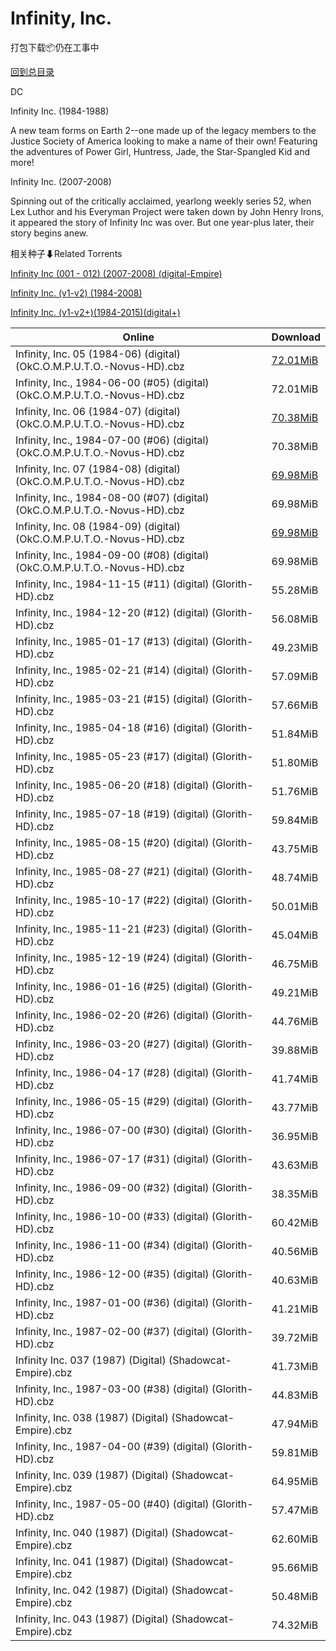 # Infinity, Inc.

打包下载📦仍在工事中

[回到总目录](/Catalogs.md)

DC

Infinity Inc. (1984-1988)

A new team forms on Earth 2--one made up of the legacy members to the Justice Society of America looking to make a name of their own! Featuring the adventures of Power Girl, Huntress, Jade, the Star-Spangled Kid and more!



Infinity Inc. (2007-2008)

Spinning out of the critically acclaimed, yearlong weekly series 52, when Lex Luthor and his Everyman Project were taken down by John Henry Irons, it appeared the story of Infinity Inc was over. But one year-plus later, their story begins anew.





相关种子⬇Related Torrents

[Infinity Inc (001 - 012) (2007-2008) (digital-Empire)](https://github.com/alicewish/markdown/blob/master/torrent/Infinity-Inc--001---012---2007-2008---digital-Empire.md)

[Infinity Inc. (v1-v2) (1984-2008)](https://github.com/alicewish/markdown/blob/master/torrent/Infinity-Inc---v1-v2---1984-2008.md)

[Infinity Inc. (v1-v2+)(1984-2015)(digital+)](https://github.com/alicewish/markdown/blob/master/torrent/Infinity-Inc---v1-v2---1984-2015--digital.md)

Online | Download
--- | ---
Infinity, Inc. 05 (1984-06) (digital) (OkC.O.M.P.U.T.O.-Novus-HD).cbz | [72.01MiB](https://pan.baidu.com/s/1yNIk4tkOgCVRpflmCoS-XA#list/path=%2FNovus%20-%20Week%20of%202015%20Q2%2FNovus%20-%20Week%20of%202015-04-29%2F%E3%82%AB%E3%82%A8%E3%82%B1%E3%82%B5%E3%82%AF%E3%82%AD%E3%82%A4%E3%82%A2%E3%82%AD%E3%82%AB%E3%82%BB%E3%82%AF%E3%82%B9%E3%82%B1%E3%82%A4%E3%82%B1%E3%82%B1%E3%82%AD%E3%82%B9%E3%82%AB%E3%82%BD%E3%82%AD%E3%82%B1%E3%82%A6%E3%82%B3%E3%82%B7%E3%82%AF%E3%82%BD%E3%82%AF%E3%82%BB%E3%82%AB%E3%82%B1&parentPath=%2FNovus%20-%20Week%20of%202015%20Q2)
Infinity, Inc., 1984-06-00 (#05) (digital) (OkC.O.M.P.U.T.O.-Novus-HD).cbz | 72.01MiB
Infinity, Inc. 06 (1984-07) (digital) (OkC.O.M.P.U.T.O.-Novus-HD).cbz | [70.38MiB](https://pan.baidu.com/s/1yNIk4tkOgCVRpflmCoS-XA#list/path=%2FNovus%20-%20Week%20of%202015%20Q2%2FNovus%20-%20Week%20of%202015-04-29%2F%E3%82%B3%E3%82%AD%E3%82%AA%E3%82%AB%E3%82%AA%E3%82%AF%E3%82%AD%E3%82%BB%E3%82%A8%E3%82%B1%E3%82%B9%E3%82%B1%E3%82%BD%E3%82%B5%E3%82%A8%E3%82%B1%E3%82%AB%E3%82%BF%E3%82%AA%E3%82%AD%E3%82%BB%E3%82%AD%E3%82%B7%E3%82%A4%E3%82%AF%E3%82%A2%E3%82%B1%E3%82%A2%E3%82%AD%E3%82%AB%E3%82%BD%E3%82%A8&parentPath=%2FNovus%20-%20Week%20of%202015%20Q2)
Infinity, Inc., 1984-07-00 (#06) (digital) (OkC.O.M.P.U.T.O.-Novus-HD).cbz | 70.38MiB
Infinity, Inc. 07 (1984-08) (digital) (OkC.O.M.P.U.T.O.-Novus-HD).cbz | [69.98MiB](https://pan.baidu.com/s/1yNIk4tkOgCVRpflmCoS-XA#list/path=%2FNovus%20-%20Week%20of%202015%20Q2%2FNovus%20-%20Week%20of%202015-04-29%2F%E3%82%A8%E3%82%B1%E3%82%B1%E3%82%BB%E3%82%B1%E3%82%A6%E3%82%A6%E3%82%BB%E3%82%BB%E3%82%BB%E3%82%BD%E3%82%B9%E3%82%B5%E3%82%A8%E3%82%AA%E3%82%B5%E3%82%B3%E3%82%B3%E3%82%BB%E3%82%BD%E3%82%BB%E3%82%B9%E3%82%BB%E3%82%A6%E3%82%BB%E3%82%BB%E3%82%A4%E3%82%B5%E3%82%BD%E3%82%AF%E3%82%B3%E3%82%BF&parentPath=%2FNovus%20-%20Week%20of%202015%20Q2)
Infinity, Inc., 1984-08-00 (#07) (digital) (OkC.O.M.P.U.T.O.-Novus-HD).cbz | 69.98MiB
Infinity, Inc. 08 (1984-09) (digital) (OkC.O.M.P.U.T.O.-Novus-HD).cbz | [69.98MiB](https://pan.baidu.com/s/1yNIk4tkOgCVRpflmCoS-XA#list/path=%2FNovus%20-%20Week%20of%202015%20Q2%2FNovus%20-%20Week%20of%202015-04-29%2F%E3%82%AF%E3%82%A4%E3%82%B1%E3%82%BD%E3%82%AB%E3%82%AB%E3%82%AF%E3%82%A8%E3%82%A6%E3%82%AB%E3%82%A4%E3%82%AF%E3%82%AF%E3%82%AA%E3%82%B5%E3%82%BD%E3%82%BB%E3%82%AA%E3%82%B1%E3%82%A2%E3%82%B9%E3%82%BF%E3%82%AF%E3%82%A4%E3%82%AF%E3%82%B9%E3%82%A6%E3%82%B9%E3%82%B7%E3%82%A6%E3%82%A8%E3%82%BD&parentPath=%2FNovus%20-%20Week%20of%202015%20Q2)
Infinity, Inc., 1984-09-00 (#08) (digital) (OkC.O.M.P.U.T.O.-Novus-HD).cbz | 69.98MiB
Infinity, Inc., 1984-11-15 (#11) (digital) (Glorith-HD).cbz | 55.28MiB
Infinity, Inc., 1984-12-20 (#12) (digital) (Glorith-HD).cbz | 56.08MiB
Infinity, Inc., 1985-01-17 (#13) (digital) (Glorith-HD).cbz | 49.23MiB
Infinity, Inc., 1985-02-21 (#14) (digital) (Glorith-HD).cbz | 57.09MiB
Infinity, Inc., 1985-03-21 (#15) (digital) (Glorith-HD).cbz | 57.66MiB
Infinity, Inc., 1985-04-18 (#16) (digital) (Glorith-HD).cbz | 51.84MiB
Infinity, Inc., 1985-05-23 (#17) (digital) (Glorith-HD).cbz | 51.80MiB
Infinity, Inc., 1985-06-20 (#18) (digital) (Glorith-HD).cbz | 51.76MiB
Infinity, Inc., 1985-07-18 (#19) (digital) (Glorith-HD).cbz | 59.84MiB
Infinity, Inc., 1985-08-15 (#20) (digital) (Glorith-HD).cbz | 43.75MiB
Infinity, Inc., 1985-08-27 (#21) (digital) (Glorith-HD).cbz | 48.74MiB
Infinity, Inc., 1985-10-17 (#22) (digital) (Glorith-HD).cbz | 50.01MiB
Infinity, Inc., 1985-11-21 (#23) (digital) (Glorith-HD).cbz | 45.04MiB
Infinity, Inc., 1985-12-19 (#24) (digital) (Glorith-HD).cbz | 46.75MiB
Infinity, Inc., 1986-01-16 (#25) (digital) (Glorith-HD).cbz | 49.21MiB
Infinity, Inc., 1986-02-20 (#26) (digital) (Glorith-HD).cbz | 44.76MiB
Infinity, Inc., 1986-03-20 (#27) (digital) (Glorith-HD).cbz | 39.88MiB
Infinity, Inc., 1986-04-17 (#28) (digital) (Glorith-HD).cbz | 41.74MiB
Infinity, Inc., 1986-05-15 (#29) (digital) (Glorith-HD).cbz | 43.77MiB
Infinity, Inc., 1986-07-00 (#30) (digital) (Glorith-HD).cbz | 36.95MiB
Infinity, Inc., 1986-07-17 (#31) (digital) (Glorith-HD).cbz | 43.63MiB
Infinity, Inc., 1986-09-00 (#32) (digital) (Glorith-HD).cbz | 38.35MiB
Infinity, Inc., 1986-10-00 (#33) (digital) (Glorith-HD).cbz | 60.42MiB
Infinity, Inc., 1986-11-00 (#34) (digital) (Glorith-HD).cbz | 40.56MiB
Infinity, Inc., 1986-12-00 (#35) (digital) (Glorith-HD).cbz | 40.63MiB
Infinity, Inc., 1987-01-00 (#36) (digital) (Glorith-HD).cbz | 41.21MiB
Infinity, Inc., 1987-02-00 (#37) (digital) (Glorith-HD).cbz | 39.72MiB
Infinity Inc. 037 (1987) (Digital) (Shadowcat-Empire).cbz | 41.73MiB
Infinity, Inc., 1987-03-00 (#38) (digital) (Glorith-HD).cbz | 44.83MiB
Infinity, Inc. 038 (1987) (Digital) (Shadowcat-Empire).cbz | 47.94MiB
Infinity, Inc., 1987-04-00 (#39) (digital) (Glorith-HD).cbz | 59.81MiB
Infinity, Inc. 039 (1987) (Digital) (Shadowcat-Empire).cbz | 64.95MiB
Infinity, Inc., 1987-05-00 (#40) (digital) (Glorith-HD).cbz | 57.47MiB
Infinity, Inc. 040 (1987) (Digital) (Shadowcat-Empire).cbz | 62.60MiB
Infinity, Inc. 041 (1987) (Digital) (Shadowcat-Empire).cbz | 95.66MiB
Infinity, Inc. 042 (1987) (Digital) (Shadowcat-Empire).cbz | 50.48MiB
Infinity, Inc. 043 (1987) (Digital) (Shadowcat-Empire).cbz | 74.32MiB